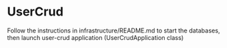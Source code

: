 # UserCrud
Follow the instructions in infrastructure/README.md to start the databases, then launch user-crud application (UserCrudApplication class)